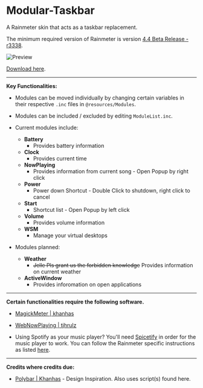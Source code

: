 # Modular-Taskbar
A Rainmeter skin that acts as a taskbar replacement. 

The minimum required version of Rainmeter is version [4.4 Beta Release - r3338](https://www.rainmeter.net/).

![Preview](https://user-images.githubusercontent.com/40166216/73678141-a209e500-46af-11ea-8045-974914203a1c.png)

[Download here](https://github.com/C0rvust/Modular-Taskbar/releases).

---

**Key Functionalities:**

- Modules can be moved individually by changing certain variables in their respective `.inc` files in `@resources/Modules`.
- Modules can be included / excluded by editing `ModuleList.inc`.

- Current modules include:
  - **Battery**
    - Provides battery information
  - **Clock**
    - Provides current time
  - **NowPlaying**
    - Provides information from current song - Open Popup by right click
  - **Power**
    - Power down Shortcut - Double Click to shutdown, right click to cancel
  - **Start**
    - Shortcut list - Open Popup by left click
  - **Volume**
    - Provides volume information
  - **WSM**
    - Manage your virtual desktops

- Modules planned:
  - **Weather**
    - ~~Jelle Pls grant us the forbidden knowledge~~ Provides information on current weather
  - **ActiveWindow**
    - Provides inforomation on open applications

---

**Certain functionalities require the following software.**

- [MagickMeter | khanhas](https://github.com/khanhas/MagickMeter)
- [WebNowPlaying | tjhrulz](https://github.com/tjhrulz/WebNowPlaying)

- Using Spotify as your music player? You'll need [Spicetify](https://github.com/khanhas/spicetify-cli) in order for the music player to work. You can follow the Rainmeter specific instructions as listed [here](https://github.com/khanhas/spicetify-cli/wiki/Guide-for-Rainmeter-user).

---

**Credits where credits due:**

- [Polybar | Khanhas](https://github.com/khanhas/Polybar) - Design Inspiration. Also uses script(s) found here.
